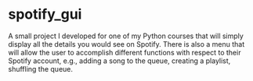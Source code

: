 # spotify_gui
A small project I developed for one of my Python courses that will simply display all the details you would see on Spotify. There is also a menu that will allow the user to accomplish different functions with respect to their Spotify account, e.g., adding a song to the queue, creating a playlist, shuffling the queue.
